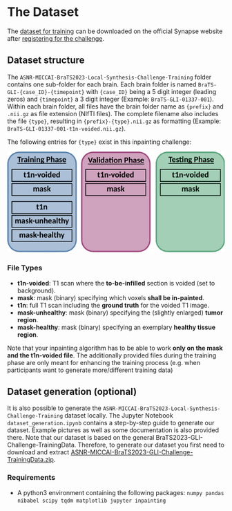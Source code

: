# The Dataset
The [dataset for training](https://www.synapse.org/#!Synapse:syn51522870) can be downloaded on the official Synapse website after [registering for the challenge](https://www.synapse.org/#!Synapse:syn51156910/wiki/622347).

## Dataset structure
The ```ASNR-MICCAI-BraTS2023-Local-Synthesis-Challenge-Training``` folder contains one sub-folder for each brain.
Each brain folder is named ```BraTS-GLI-{case_ID}-{timepoint}``` with ```{case_ID}``` being a 5 digit integer (leading zeros) and ```{timepoint}``` a 3 digit integer (Example: ```BraTS-GLI-01337-001```). Within each brain folder, all files have the brain folder name as ```{prefix}``` and ```.nii.gz``` as file extension (NIfTI files). The complete filename also includes the file ```{type}```, resulting in ```{prefix}-{type}.nii.gz``` as formatting (Example: ```BraTS-GLI-01337-001-t1n-voided.nii.gz```). 

The following entries for ```{type}``` exist in this inpainting challenge:

![Figure: Challenge Datasets](figure_challenge_datasets.png "Challenge Datasets")

### File Types
- **t1n-voided**: T1 scan where the **to-be-infilled** section is voided (set to background). 
- **mask**: mask (binary) specifying which voxels **shall be in-painted**. 
- **t1n**: full T1 scan including the **ground truth** for the voided T1 image.
- **mask-unhealthy**: mask (binary) specifying the (slightly enlarged) **tumor region**.
- **mask-healthy**: mask (binary) specifying an exemplary **healthy tissue region**.

Note that your inpainting algorithm has to be able to work **only on the mask and the t1n-voided file**. The additionally provided files during the training phase are only meant for enhancing the training process (e.g. when participants want to generate more/different training data)

## Dataset generation (optional)
It is also possible to generate the ```ASNR-MICCAI-BraTS2023-Local-Synthesis-Challenge-Training``` dataset locally. The Jupyter Notebook ```dataset_generation.ipynb``` contains a step-by-step guide to generate our dataset. Example pictures as well as some documentation is also provided there. Note that our dataset is based on the general BraTS2023-GLI-Challenge-TrainingData. Therefore, to generate our dataset you first need to download and extract [ASNR-MICCAI-BraTS2023-GLI-Challenge-TrainingData.zip](https://www.synapse.org/#!Synapse:syn51514132).

### Requirements
- A python3 environment containing the following packages: ```numpy pandas nibabel scipy tqdm matplotlib jupyter inpainting```



